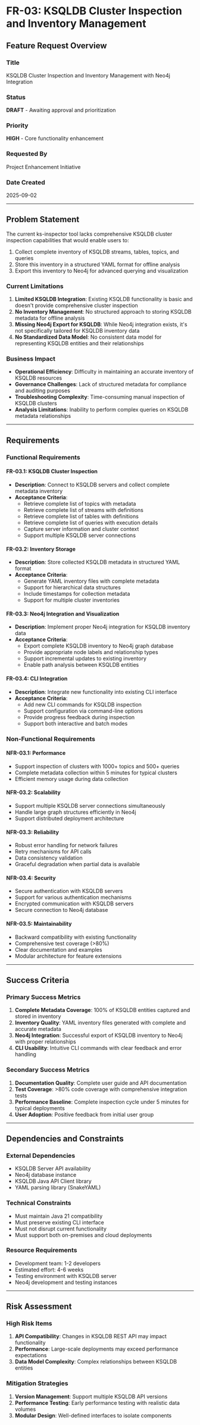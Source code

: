 # FR-03: KSQLDB Cluster Inspection and Inventory Management

## Feature Request Overview

### Title
KSQLDB Cluster Inspection and Inventory Management with Neo4j Integration

### Status
**DRAFT** - Awaiting approval and prioritization

### Priority
**HIGH** - Core functionality enhancement

### Requested By
Project Enhancement Initiative

### Date Created
2025-09-02

---

## Problem Statement

The current ks-inspector tool lacks comprehensive KSQLDB cluster inspection capabilities that would enable users to:
1. Collect complete inventory of KSQLDB streams, tables, topics, and queries
2. Store this inventory in a structured YAML format for offline analysis
3. Export this inventory to Neo4j for advanced querying and visualization

### Current Limitations

1. **Limited KSQLDB Integration**: Existing KSQLDB functionality is basic and doesn't provide comprehensive cluster inspection
2. **No Inventory Management**: No structured approach to storing KSQLDB metadata for offline analysis
3. **Missing Neo4j Export for KSQLDB**: While Neo4j integration exists, it's not specifically tailored for KSQLDB inventory data
4. **No Standardized Data Model**: No consistent data model for representing KSQLDB entities and their relationships

### Business Impact

- **Operational Efficiency**: Difficulty in maintaining an accurate inventory of KSQLDB resources
- **Governance Challenges**: Lack of structured metadata for compliance and auditing purposes
- **Troubleshooting Complexity**: Time-consuming manual inspection of KSQLDB clusters
- **Analysis Limitations**: Inability to perform complex queries on KSQLDB metadata relationships

---

## Requirements

### Functional Requirements

#### FR-03.1: KSQLDB Cluster Inspection
- **Description**: Connect to KSQLDB servers and collect complete metadata inventory
- **Acceptance Criteria**:
  - Retrieve complete list of topics with metadata
  - Retrieve complete list of streams with definitions
  - Retrieve complete list of tables with definitions
  - Retrieve complete list of queries with execution details
  - Capture server information and cluster context
  - Support multiple KSQLDB server connections

#### FR-03.2: Inventory Storage
- **Description**: Store collected KSQLDB metadata in structured YAML format
- **Acceptance Criteria**:
  - Generate YAML inventory files with complete metadata
  - Support for hierarchical data structures
  - Include timestamps for collection metadata
  - Support for multiple cluster inventories

#### FR-03.3: Neo4j Integration and Visualization
- **Description**: Implement proper Neo4j integration for KSQLDB inventory data
- **Acceptance Criteria**:
  - Export complete KSQLDB inventory to Neo4j graph database
  - Provide appropriate node labels and relationship types
  - Support incremental updates to existing inventory
  - Enable path analysis between KSQLDB entities

#### FR-03.4: CLI Integration
- **Description**: Integrate new functionality into existing CLI interface
- **Acceptance Criteria**:
  - Add new CLI commands for KSQLDB inspection
  - Support configuration via command-line options
  - Provide progress feedback during inspection
  - Support both interactive and batch modes

### Non-Functional Requirements

#### NFR-03.1: Performance
- Support inspection of clusters with 1000+ topics and 500+ queries
- Complete metadata collection within 5 minutes for typical clusters
- Efficient memory usage during data collection

#### NFR-03.2: Scalability  
- Support multiple KSQLDB server connections simultaneously
- Handle large graph structures efficiently in Neo4j
- Support distributed deployment architecture

#### NFR-03.3: Reliability
- Robust error handling for network failures
- Retry mechanisms for API calls
- Data consistency validation
- Graceful degradation when partial data is available

#### NFR-03.4: Security
- Secure authentication with KSQLDB servers
- Support for various authentication mechanisms
- Encrypted communication with KSQLDB servers
- Secure connection to Neo4j database

#### NFR-03.5: Maintainability
- Backward compatibility with existing functionality
- Comprehensive test coverage (>80%)
- Clear documentation and examples
- Modular architecture for feature extensions

---

## Success Criteria

### Primary Success Metrics
1. **Complete Metadata Coverage**: 100% of KSQLDB entities captured and stored in inventory
2. **Inventory Quality**: YAML inventory files generated with complete and accurate metadata
3. **Neo4j Integration**: Successful export of KSQLDB inventory to Neo4j with proper relationships
4. **CLI Usability**: Intuitive CLI commands with clear feedback and error handling

### Secondary Success Metrics
1. **Documentation Quality**: Complete user guide and API documentation
2. **Test Coverage**: >80% code coverage with comprehensive integration tests
3. **Performance Baseline**: Complete inspection cycle under 5 minutes for typical deployments
4. **User Adoption**: Positive feedback from initial user group

---

## Dependencies and Constraints

### External Dependencies
- KSQLDB Server API availability
- Neo4j database instance
- KSQLDB Java API Client library
- YAML parsing library (SnakeYAML)

### Technical Constraints
- Must maintain Java 21 compatibility
- Must preserve existing CLI interface
- Must not disrupt current functionality
- Must support both on-premises and cloud deployments

### Resource Requirements
- Development team: 1-2 developers
- Estimated effort: 4-6 weeks
- Testing environment with KSQLDB server
- Neo4j development and testing instances

---

## Risk Assessment

### High Risk Items
1. **API Compatibility**: Changes in KSQLDB REST API may impact functionality
2. **Performance**: Large-scale deployments may exceed performance expectations
3. **Data Model Complexity**: Complex relationships between KSQLDB entities

### Mitigation Strategies
1. **Version Management**: Support multiple KSQLDB API versions
2. **Performance Testing**: Early performance testing with realistic data volumes
3. **Modular Design**: Well-defined interfaces to isolate components
